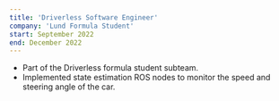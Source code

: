 ```yaml
---
title: 'Driverless Software Engineer'
company: 'Lund Formula Student'
start: September 2022
end: December 2022
---
```


- Part of the Driverless formula student subteam. 
- Implemented state estimation ROS nodes to monitor the speed and steering angle of the car.